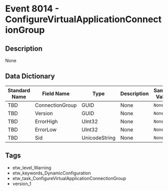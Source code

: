 # Event 8014 - ConfigureVirtualApplicationConnectionGroup

## Description
None

## Data Dictionary
|Standard Name|Field Name|Type|Description|Sample Value|
|---|---|---|---|---|
|TBD|ConnectionGroup|GUID|None|`None`|
|TBD|Version|GUID|None|`None`|
|TBD|ErrorHigh|UInt32|None|`None`|
|TBD|ErrorLow|UInt32|None|`None`|
|TBD|Sid|UnicodeString|None|`None`|

## Tags
* etw_level_Warning
* etw_keywords_DynamicConfiguration
* etw_task_ConfigureVirtualApplicationConnectionGroup
* version_1